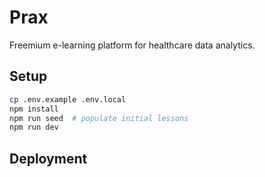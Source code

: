 # Prax

Freemium e-learning platform for healthcare data analytics.

## Setup

```bash
cp .env.example .env.local
npm install
npm run seed  # populate initial lessons
npm run dev
```

## Deployment

